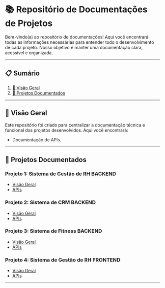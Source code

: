 # 📚 Repositório de Documentações de Projetos

Bem-vindo(a) ao repositório de documentações! Aqui você encontrará todas as informações necessárias para entender todo o desenvolvimento de cada projeto. Nosso objetivo é manter uma documentação clara, acessível e organizada.

---

## 📋 **Sumário**
1. [📖 Visão Geral](#-visão-geral)
2. [🚀 Projetos Documentados](#-projetos-documentados)

---

## 📖 **Visão Geral**

Este repositório foi criado para centralizar a documentação técnica e funcional dos projetos desenvolvidos. Aqui você encontrará:
- Documentação de APIs.



---


## 🚀 **Projetos Documentados**

### **Projeto 1: Sistema de Gestão de RH BACKEND**
- [Visão Geral](/Rh_Documentacoes/PROJETO_01_RH_backend.pdf)
- [APIs](https://github.com/grupo-02-turma-javascript-06/rh-backend)


### **Projeto 2: Sistema de CRM BACKEND**
- [Visão Geral](/CRM_Documentacoes/CRM_2Connect_backend.pdf)
- [APIs](https://github.com/grupo-02-turma-javascript-06/crm-backend.git)

### **Projeto 3: Sistema de Fitness BACKEND**
- [Visão Geral](/Fitness_Documentacoes/FITNESS_MOVE2FIT_backend.pdf)
- [APIs](https://github.com/grupo-02-turma-javascript-06/fitness-backend/)

### **Projeto 4: Sistema de Gestão de RH FRONTEND**
- [Visão Geral](/Rh_Front_Documentacoes/PROJETO_04_RH_frontend.pdf)
- [APIs](https://github.com/grupo-02-turma-javascript-06/rh-frontend/)

---

